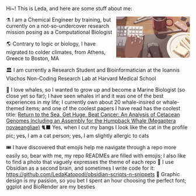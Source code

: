 Hi~! This is Leda, and here are some stuff about me:

<img src="https://raw.githubusercontent.com/LedaKatopodi/LedaKatopodi/main/aes/office.gif" align="right" width="40%" height="40%">

⚗️ I am a Chemical Engineer by training, but currently on a not-so-undercover research mission posing as a Computational Biologist

🌎 Contrary to logic or biology, I have migrated to colder climates, from Athens, Greece to Boston, MA

🏛️ I am currently a Research Student and Bioinformatician at the Ioannis Vlachos Non-Coding Research Lab at Harvard Medical School




🐳 I love whales, so I wanted to grow up and become a Marine Biologist (so close yet so far); I have seen whales irl and it was one of the best experiences in my life; I currently own about 20 whale-insired or whale-themed items; and one of the coolest papers I have read has the coolest title: [Return to the Sea, Get Huge, Beat Cancer: An Analysis of Cetacean Genomes Including an Assembly for the Humpback Whale (Megaptera novaeangliae)](https://academic.oup.com/mbe/article/36/8/1746/5485251)
🐈‍⬛ Yes, when I cut my bangs I look like the cat in the profile pic; yes, I am a cat person; yes, I am slightly allergic to cats

🎟️ I have discovered that emojis help me navigate through a repo more easily so, bear with me, my repo READMEs are filled with emojis; I also like to find a photo that vaguely expresses the theme of each repo
💎 I use Obsidian as a second brain, and sometimes I write code for it: https://github.com/LedaKatopodi/obsidian-scripts-n-snippets
🎨 Graphic design is my passion, so you bet I spent an hour choosing the perfect font; ggplot and BioRender are my besties

